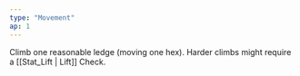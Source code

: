 ```yaml
---
type: "Movement"
ap: 1
---
```


Climb one reasonable ledge (moving one hex). Harder climbs might require a [[Stat_Lift | Lift]] Check.
